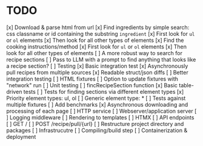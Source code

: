 # TODO

[x] Download & parse html from url
    [x] Find ingredients by simple search: css classname or id containing the substring `ingredient`
        [x] First look for `ul` or `ol` elements
        [x] Then look for all other types of elements
    [x] Find the cooking instructions/method
        [x] First look for `ul` or `ol` elements
        [x] Then look for all other types of elements
    [ ] A more robust way to search for recipe sections
        [ ] Pass to LLM with a prompt to find anything that looks like a recipe section?
[ ] Testing
    [x] Basic integration test
        [x] Asynchronously pull recipes from multiple sources
        [x] Readable struct/json diffs
    [ ] Better integration testing
        [ ] HTML fixtures
        [ ] Option to update fixtures with "network" run
    [ ] Unit testing
        [ ] fincRecipeSection function
            [x] Basic table-driven tests
            [ ] Tests for finding sections via different element types
                [x] Priority element types: ul, ol
                [ ] Generic element type: *
            [ ] Tests against multiple fixtures
    [ ] Add benchmarks
[x] Asynchronous downloading and processing of each page
[ ] HTTP service
    [ ] Webserver/application server
        [ ] Logging middleware
        [ ] Rendering to templates
        [ ] HTMX
        [ ] API endpoints
            [ ] GET /
            [ ] POST /recipe/pull/{url}
    [ ] Restructure project directory and packages
[ ] Infrastrucutre
    [ ] Compiling/build step
    [ ] Containerization & deployment
